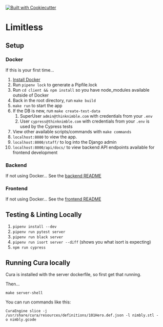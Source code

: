 [![Built with Cookiecutter](https://img.shields.io/badge/built%20with-Cookiecutter-ff69b4.svg?logo=cookiecutter)](https://github.com/cookiecutter/cookiecutter)

# Limitless

## Setup

### Docker
If this is your first time...
1. [Install Docker](https://www.docker.com/)
1. Run `pipenv lock` to generate a Pipfile.lock
1. Run `cd client && npm install` so you have node_modules available outside of Docker
1. Back in the root directory, run `make build`
1. `make run` to start the app
1. If the DB is new, run `make create-test-data`
    1. SuperUser `admin@thinknimble.com` with credentials from your `.env`
    1. User `cypress@thinknimble.com` with credentials from your `.env` is used by the Cypress
       tests
1. View other available scripts/commands with `make commands`
1. `localhost:8080` to view the app.
1. `localhost:8000/staff/` to log into the Django admin
1. `localhost:8000/api/docs/` to view backend API endpoints available for frontend development


### Backend
If not using Docker...
See the [backend README](server/README.md)

### Frontend
If not using Docker...
See the [frontend README](client/README.md)


## Testing & Linting Locally
1. `pipenv install --dev`
1. `pipenv run pytest server`
1. `pipenv run black server`
1. `pipenv run isort server --diff` (shows you what isort is expecting)
1. `npm run cypress`

## Running Cura locally

Cura is installed with the server dockerfile, so first get that running.

Then...
```
make server-shell
```

You can run commands like this:

```
CuraEngine slice -j /usr/share/cura/resources/definitions/101Hero.def.json -l nimbly.stl -o nimbly.gcode
```
